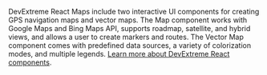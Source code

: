 DevExtreme React Maps include two interactive UI components for creating GPS navigation maps and vector maps. The Map component works with Google Maps and Bing Maps API, supports roadmap, satellite, and hybrid views, and allows a user to create markers and routes. The Vector Map component comes with predefined data sources, a variety of colorization modes, and multiple legends. [Learn more about DevExtreme React components](/Documentation/Guide/React_Components/DevExtreme_React_Components/).